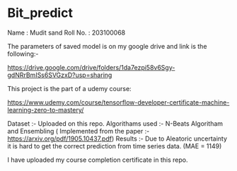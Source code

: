 # Bit_predict

Name : Mudit sand
Roll No. : 203100068

The parameters of saved model is on my google drive and link is the following:-

https://drive.google.com/drive/folders/1da7ezpi58v6Sgy-gdNRrBmISs6SVGzxD?usp=sharing

This project is the part of a udemy course:

https://www.udemy.com/course/tensorflow-developer-certificate-machine-learning-zero-to-mastery/

Dataset :- Uploaded on this repo.
Algorithams used :- N-Beats Algoritham and Ensembling ( Implemented from the paper :- https://arxiv.org/pdf/1905.10437.pdf)
Results :- Due to Aleatoric uncertainty it is hard to get the correct prediction from time series data. (MAE = 1149)

I have uploaded my course completion certificate in this repo.

